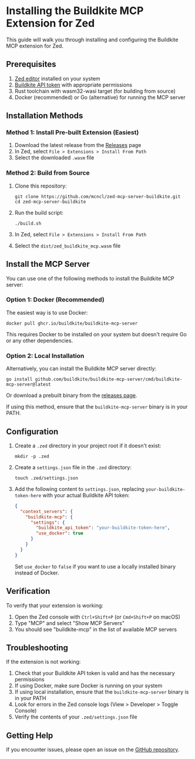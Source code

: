 # Installing the Buildkite MCP Extension for Zed

This guide will walk you through installing and configuring the Buildkite MCP extension for Zed.

## Prerequisites

1. [Zed editor](https://zed.dev/download) installed on your system
2. [Buildkite API token](https://buildkite.com/user/api-access-tokens) with appropriate permissions
3. Rust toolchain with wasm32-wasi target (for building from source)
4. Docker (recommended) or Go (alternative) for running the MCP server

## Installation Methods

### Method 1: Install Pre-built Extension (Easiest)

1. Download the latest release from the [Releases](https://github.com/mcncl/zed-mcp-server-buildkite/releases) page
2. In Zed, select `File > Extensions > Install From Path`
3. Select the downloaded `.wasm` file

### Method 2: Build from Source

1. Clone this repository:
   ```
   git clone https://github.com/mcncl/zed-mcp-server-buildkite.git
   cd zed-mcp-server-buildkite
   ```

2. Run the build script:
   ```
   ./build.sh
   ```

3. In Zed, select `File > Extensions > Install From Path`
4. Select the `dist/zed_buildkite_mcp.wasm` file

## Install the MCP Server

You can use one of the following methods to install the Buildkite MCP server:

### Option 1: Docker (Recommended)

The easiest way is to use Docker:

```
docker pull ghcr.io/buildkite/buildkite-mcp-server
```

This requires Docker to be installed on your system but doesn't require Go or any other dependencies.

### Option 2: Local Installation

Alternatively, you can install the Buildkite MCP server directly:

```
go install github.com/buildkite/buildkite-mcp-server/cmd/buildkite-mcp-server@latest
```

Or download a prebuilt binary from the [releases page](https://github.com/buildkite/buildkite-mcp-server/releases).

If using this method, ensure that the `buildkite-mcp-server` binary is in your PATH.

## Configuration

1. Create a `.zed` directory in your project root if it doesn't exist:
   ```
   mkdir -p .zed
   ```

2. Create a `settings.json` file in the `.zed` directory:
   ```
   touch .zed/settings.json
   ```

3. Add the following content to `settings.json`, replacing `your-buildkite-token-here` with your actual Buildkite API token:
   ```json
   {
     "context_servers": {
       "buildkite-mcp": {
         "settings": {
           "buildkite_api_token": "your-buildkite-token-here",
           "use_docker": true
         }
       }
     }
   }
   ```

   Set `use_docker` to `false` if you want to use a locally installed binary instead of Docker.

## Verification

To verify that your extension is working:

1. Open the Zed console with `Ctrl+Shift+P` (or `Cmd+Shift+P` on macOS)
2. Type "MCP" and select "Show MCP Servers"
3. You should see "buildkite-mcp" in the list of available MCP servers

## Troubleshooting

If the extension is not working:

1. Check that your Buildkite API token is valid and has the necessary permissions
2. If using Docker, make sure Docker is running on your system
3. If using local installation, ensure that the `buildkite-mcp-server` binary is in your PATH
4. Look for errors in the Zed console logs (View > Developer > Toggle Console)
5. Verify the contents of your `.zed/settings.json` file

## Getting Help

If you encounter issues, please open an issue on the [GitHub repository](https://github.com/mcncl/zed-mcp-server-buildkite/issues).
